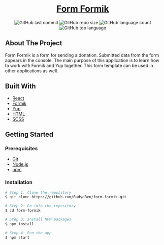 <div align="center">
	<br>
	<h1>
		<a href='https://radyaben.github.io/form-formik/'>Form Formik</a>
	</h1>
</div>

<!-- PROJECT SHIELDS -->
<div align="center">

   ![GitHub last commit](https://img.shields.io/github/last-commit/RadyaBen/form-formik?style=plastic)
   ![GitHub repo size](https://img.shields.io/github/repo-size/RadyaBen/form-formik?style=plastic)
   ![GitHub language count](https://img.shields.io/github/languages/count/RadyaBen/form-formik?style=plastic)
   ![GitHub top language](https://img.shields.io/github/languages/top/RadyaBen/form-formik?style=plastic)

</div>

<!-- ABOUT THE PROJECT -->
## About The Project

Form Formik is a form for sending a donation. Submitted data from the form appears in the console. The main purpose of this application is to learn how to work with Formik and Yup together. This form template can be used in other applications as well.

## Built With

* [React](https://reactjs.org/)
* [Formik](https://formik.org/)
* [Yup](https://www.npmjs.com/package/yup)
* [HTML](https://developer.mozilla.org/en-US/docs/Web/HTML)
* [SCSS](https://sass-lang.com/)

<!-- GETTING STARTED -->
## Getting Started

### Prerequisites

* [Git](https://git-scm.com)
* [Node.js](https://nodejs.org/en/download/)
* [npm](http://npmjs.com)

### Installation

```sh
# Step 1: Clone the repository
$ git clone https://github.com/RadyaBen/form-formik.git

# Step 2: Go into the repository 
$ cd form-formik

# Step 3: Install NPM packages
$ npm install

# Step 4: Run the app
$ npm start
```